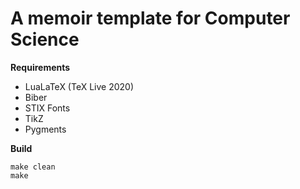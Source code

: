 # A memoir template for Computer Science 

**Requirements** 

* LuaLaTeX (TeX Live 2020)
* Biber
* STIX Fonts
* TikZ
* Pygments

**Build**

    make clean
    make

